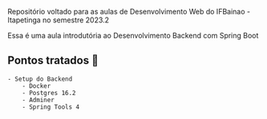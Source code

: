 Repositório voltado para as aulas de Desenvolvimento Web do IFBainao - Itapetinga no semestre 2023.2

Essa é uma aula introdutória ao Desenvolvimento Backend com Spring Boot

## Pontos tratados :bookmark_tabs:

    - Setup do Backend
        - Docker
        - Postgres 16.2
        - Adminer
        - Spring Tools 4